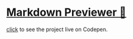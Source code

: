 # [Markdown Previewer 🔢](https://thewebmasterp.com/projects/fcc-projects.html#MarkdownPreviewer)

[click](https://codepen.io/thewebmasterp/full/KKzbowr) to see the project live on Codepen.
